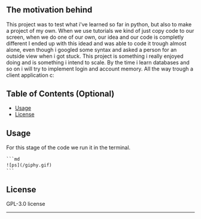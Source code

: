 # <Casino-Slot-Machine-in-python>

## The motivation behind

This project was to test what i've learned so far in python, but also to make a project of my own.
When we use tutorials we kind of just copy code to our screen, when we do one of our own, our idea and our code is completly different
I ended up with this idead and was able to code it trough almost alone, even though i googled some syntax and asked a person for an outside view
when i got stuck.
This project is something i really enjoyed doing and is something i intend to scale. By the time i learn databases and so on i will try to implement
 login and account memory. All the way trough a client application c:

## Table of Contents (Optional)

- [Usage](#usage)
- [License](#license)


## Usage

For this stage of the code we run it in the terminal. 


    ```md
    ![ps](/giphy.gif)
    ```


## License

 GPL-3.0 license

---



